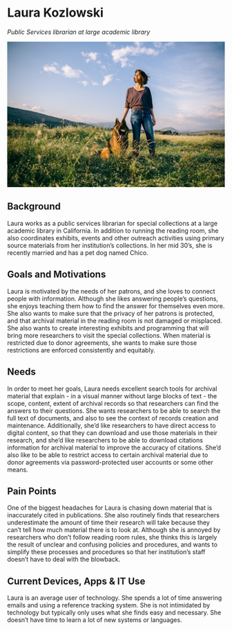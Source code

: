 # Laura Kozlowski

_Public Services librarian at large academic library_

![persona image](img/laura-kozlowski.jpg)

## Background

Laura works as a public services librarian for special collections at a large academic library in California. In addition to running the reading room, she also coordinates exhibits, events and other outreach activities using primary source materials from her institution’s collections. In her mid 30’s, she is recently married and has a pet dog named Chico.

## Goals and Motivations

Laura is motivated by the needs of her patrons, and she loves to connect people with information. Although she likes answering people’s questions, she enjoys teaching them how to find the answer for themselves even more. She also wants to make sure that the privacy of her patrons is protected, and that archival material in the reading room is not damaged or misplaced. She also wants to create interesting exhibits and programming that will bring more researchers to visit the special collections. When material is restricted due to donor agreements, she wants to make sure those restrictions are enforced consistently and equitably.

## Needs

In order to meet her goals, Laura needs excellent search tools for archival material that explain - in a visual manner without large blocks of text - the scope, content, extent of archival records so that researchers can find the answers to their questions. She wants researchers to be able to search the full text of documents, and also to see the context of records creation and maintenance. Additionally, she’d like researchers to have direct access to digital content, so that they can download and use those materials in their research, and she’d like researchers to be able to download citations information for archival material to improve the accuracy of citations. She’d also like to be able to restrict access to certain archival material due to donor agreements via password-protected user accounts or some other means.

## Pain Points

One of the biggest headaches for Laura is chasing down material that is inaccurately cited in publications. She also routinely finds that researchers underestimate the amount of time their research will take because they can’t tell how much material there is to look at. Although she is annoyed by researchers who don’t follow reading room rules, she thinks this is largely the result of unclear and confusing policies and procedures, and wants to simplify these processes and procedures so that her institution’s staff doesn’t have to deal with the blowback.

## Current Devices, Apps & IT Use

Laura is an average user of technology. She spends a lot of time answering emails and using a reference tracking system. She is not intimidated by technology but typically only uses what she finds easy and necessary. She doesn’t have time to learn a lot of new systems or languages.
